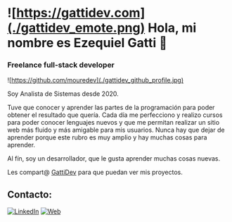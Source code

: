 # ![https://gattidev.com](./gattidev_emote.png) Hola, mi nombre es Ezequiel Gatti 👋
### Freelance full-stack developer

![https://github.com/mouredev](./gattidev_github_profile.jpg)

Soy Analista de Sistemas desde 2020.

Tuve que conocer y aprender las partes de la programación para poder obtener el resultado que quería.
Cada día me perfecciono y realizo cursos para poder conocer lenguajes nuevos y que me permitan realizar un sitio web más fluido y más amigable para mis usuarios. Nunca hay que dejar de aprender porque este rubro es muy amplio y hay muchas cosas para aprender.

Al fín, soy un desarrollador, que le gusta aprender muchas cosas nuevas.

Les compart@ [GattiDev](https://gattidev.com) para que puedan ver mis proyectos.


## Contacto:

[![LinkedIn](https://img.shields.io/badge/LinkedIn-Ezequiel_Gatti-0077B5?style=for-the-badge&logo=linkedin&logoColor=white&labelColor=101010)](https://www.linkedin.com/in/ezequiel-gatti-524792242/)
[![Web](https://img.shields.io/badge/Web-GattiDev.com-14a1f0?style=for-the-badge&logo=dev.to&logoColor=white&labelColor=101010)](https://gattidev.com)


<!--
**GattiDev/gattidev** is a ✨ _special_ ✨ repository because its `README.md` (this file) appears on your GitHub profile.

Here are some ideas to get you started:

- 🔭 I’m currently working on ...
- 🌱 I’m currently learning ...
- 👯 I’m looking to collaborate on ...
- 🤔 I’m looking for help with ...
- 💬 Ask me about ...
- 📫 How to reach me: ...
- 😄 Pronouns: ...
- ⚡ Fun fact: ...
-->
